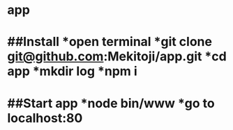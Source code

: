 app
===
##Install
*open terminal
*git clone git@github.com:Mekitoji/app.git
*cd app 
*mkdir log
*npm i
==
##Start app
*node bin/www 
*go to localhost:80
==
